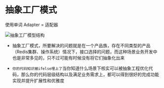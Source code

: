 # 抽象工厂模式

使用单词 Adapter = 适配器

![抽象工厂模型结构](https://bugstack.cn/assets/images/2020/itstack-demo-design-2-08.png)

* 抽象工厂模式，所要解决的问题就是在一个产品族，存在不同类型的产品（Redis集群、操作系统）情况下，接口选择的问题，而这种场景业务开发中也是非常多见的，只不过可能有时候没有将它们抽象化出来

* `你的代码知识被ifelse埋上了`当你知道什么场景下核实可以被抽象工程优化代码，那么你的代码层级结构以及满足业务需求上，都可以得到很好的完成功能实现并提升扩展性和优雅度
